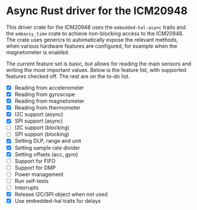 # Async Rust driver for the ICM20948

This driver crate for the ICM20948 uses the `embedded-hal-async` traits and the `embassy_time` crate to achieve non-blocking access to the ICM20948. The crate uses generics to automatically expose the relevant methods, when various hardware features are configured, for example when the magnetometer is enabled.

The current feature set is basic, but allows for reading the main sensors and writing the most important values. Below is the feature list, with supported features checked off. The rest are on the to-do list. 

- [x] Reading from accelerometer
- [x] Reading from gyroscope
- [x] Reading from magnetometer
- [x] Reading from thermometer
- [x] I2C support (async)
- [x] SPI support (async)
- [ ] I2C support (blocking)
- [ ] SPI support (blocking)
- [x] Setting DLP, range and unit
- [x] Setting sample rate divider
- [x] Setting offsets (acc, gyro)
- [ ] Support for FIFO
- [ ] Support for DMP
- [ ] Power management
- [ ] Run self-tests
- [ ] Interrupts
- [x] Release I2C/SPI object when not used
- [x] Use embedded-hal traits for delays